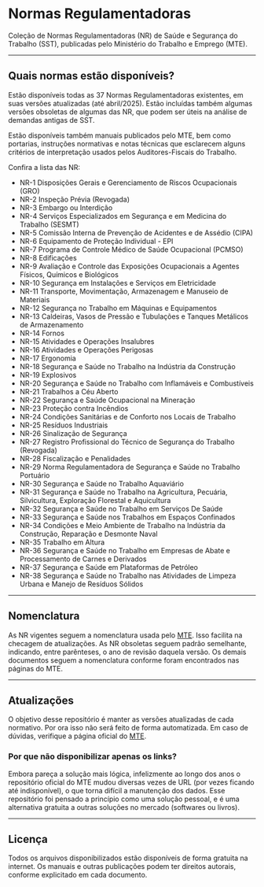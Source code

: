 # Normas Regulamentadoras

Coleção de Normas Regulamentadoras (NR) de Saúde e Segurança do Trabalho (SST), publicadas pelo Ministério do Trabalho e Emprego (MTE).

---

## Quais normas estão disponíveis?

Estão disponíveis todas as 37 Normas Regulamentadoras existentes, em suas versões atualizadas (até abril/2025). Estão incluídas também algumas versões obsoletas de algumas das NR, que podem ser úteis na análise de demandas antigas de SST.

Estão disponíveis também manuais publicados pelo MTE, bem como portarias, instruções normativas e notas técnicas que esclarecem alguns critérios de interpretação usados pelos Auditores-Fiscais do Trabalho.

Confira a lista das NR:

- NR-1 Disposições Gerais e Gerenciamento de Riscos Ocupacionais (GRO) 
- NR-2 Inspeção Prévia (Revogada)
- NR-3 Embargo ou Interdição
- NR-4 Serviços Especializados em Segurança e em Medicina do Trabalho (SESMT)
- NR-5 Comissão Interna de Prevenção de Acidentes e de Assédio (CIPA)
- NR-6 Equipamento de Proteção Individual - EPI
- NR-7 Programa de Controle Médico de Saúde Ocupacional (PCMSO)
- NR-8 Edificações
- NR-9 Avaliação e Controle das Exposições Ocupacionais a Agentes Físicos, Químicos e Biológicos
- NR-10 Segurança em Instalações e Serviços em Eletricidade
- NR-11 Transporte, Movimentação, Armazenagem e Manuseio de Materiais
- NR-12 Segurança no Trabalho em Máquinas e Equipamentos
- NR-13 Caldeiras, Vasos de Pressão e Tubulações e Tanques Metálicos de Armazenamento
- NR-14 Fornos
- NR-15 Atividades e Operações Insalubres
- NR-16 Atividades e Operações Perigosas
- NR-17 Ergonomia
- NR-18 Segurança e Saúde no Trabalho na Indústria da Construção
- NR-19 Explosivos
- NR-20 Segurança e Saúde no Trabalho com Inflamáveis e Combustíveis
- NR-21 Trabalhos a Céu Aberto
- NR-22 Segurança e Saúde Ocupacional na Mineração
- NR-23 Proteção contra Incêndios
- NR-24 Condições Sanitárias e de Conforto nos Locais de Trabalho
- NR-25 Resíduos Industriais
- NR-26 Sinalização de Segurança
- NR-27 Registro Profissional do Técnico de Segurança do Trabalho (Revogada)
- NR-28 Fiscalização e Penalidades
- NR-29 Norma Regulamentadora de Segurança e Saúde no Trabalho Portuário
- NR-30 Segurança e Saúde no Trabalho Aquaviário
- NR-31 Segurança e Saúde no Trabalho na Agricultura, Pecuária, Silvicultura, Exploração Florestal e Aquicultura
- NR-32 Segurança e Saúde no Trabalho em Serviços De Saúde
- NR-33 Segurança e Saúde nos Trabalhos em Espaços Confinados
- NR-34 Condições e Meio Ambiente de Trabalho na Indústria da Construção, Reparação e Desmonte Naval
- NR-35 Trabalho em Altura
- NR-36 Segurança e Saúde no Trabalho em Empresas de Abate e Processamento de Carnes e Derivados
- NR-37 Segurança e Saúde em Plataformas de Petróleo
- NR-38 Segurança e Saúde no Trabalho nas Atividades de Limpeza Urbana e Manejo de Resíduos Sólidos

---

## Nomenclatura

As NR vigentes seguem a nomenclatura usada pelo [MTE](https://www.gov.br/trabalho-e-emprego/pt-br/acesso-a-informacao/participacao-social/conselhos-e-orgaos-colegiados/comissao-tripartite-partitaria-permanente/normas-regulamentadora). Isso facilita na checagem de atualizações. As NR obsoletas seguem padrão semelhante, indicando, entre parênteses, o ano de revisão daquela versão. Os demais documentos seguem a nomenclatura conforme foram encontrados nas páginas do MTE.

---

## Atualizações

O objetivo desse repositório é manter as versões atualizadas de cada normativo. Por ora isso não será feito de forma automatizada. Em caso de dúvidas, verifique a página oficial do [MTE](https://www.gov.br/trabalho-e-emprego/pt-br/acesso-a-informacao/participacao-social/conselhos-e-orgaos-colegiados/comissao-tripartite-partitaria-permanente/normas-regulamentadora).

### Por que não disponibilizar apenas os links?

Embora pareça a solução mais lógica, infelizmente ao longo dos anos o repositório oficial do MTE mudou diversas vezes de URL (por vezes ficando até indisponível), o que torna difícil a manutenção dos dados. Esse repositório foi pensado a princípio como uma solução pessoal, e é uma alternativa gratuita a outras soluções no mercado (softwares ou livros).

---

## Licença

Todos os arquivos disponibilizados estão disponíveis de forma gratuita na internet. Os manuais e outras publicações podem ter direitos autorais, conforme explicitado em cada documento.
